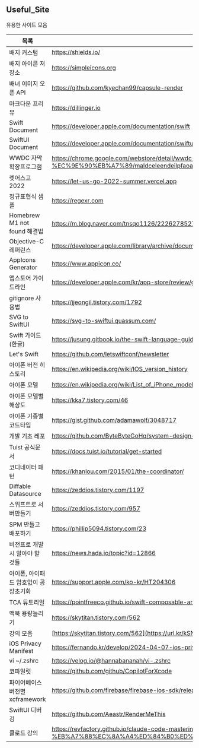 ## Useful_Site

유용한 사이트 모음

| 목록 | URL |
| ------ | ------ |
| 배지 커스텀 | https://shields.io/ |
| 배지 아이콘 저장소 | https://simpleicons.org |
| 배너 이미지 오픈 API | https://github.com/kyechan99/capsule-render |
| 마크다운 프리뷰 | https://dillinger.io |
| Swift Document | https://developer.apple.com/documentation/swift |
| SwiftUI Document | https://developer.apple.com/documentation/swiftui |
| WWDC 자막 확장프로그램 | https://chrome.google.com/webstore/detail/wwdc-%ED%95%9C%EA%B8%80-%EC%9E%90%EB%A7%89/maldceleendeilpfaoafibpahoopnnof?hl=ko |
| 렛어스고 2022| https://let-us-go-2022-summer.vercel.app |
| 정규표현식 샘플 | https://regexr.com |
| Homebrew M1 not found 해결법 | https://m.blog.naver.com/tnsqo1126/222627852760 |
| Objective-C 레퍼런스 | https://developer.apple.com/library/archive/documentation/Cocoa/Conceptual/ProgrammingWithObjectiveC/Introduction/Introduction.html |
| AppIcons Generator | https://www.appicon.co/ |
| 앱스토어 가이드라인 | https://developer.apple.com/kr/app-store/review/guidelines/ |
| gitignore 사용법 | https://jjeongil.tistory.com/1792 |
| SVG to SwiftUI | https://svg-to-swiftui.quassum.com/ |
| Swift 가이드 (한글) | https://jusung.gitbook.io/the-swift-language-guide/language-guide/22-generics |
| Let's Swift | https://github.com/letswiftconf/newsletter |
| 아이폰 버전 히스토리 | https://en.wikipedia.org/wiki/IOS_version_history |
| 아이폰 모델 | https://en.wikipedia.org/wiki/List_of_iPhone_models |
| 아이폰 모델별 해상도 | https://kka7.tistory.com/46 |
| 아이폰 기종별 코드타입 | https://gist.github.com/adamawolf/3048717 |
| 개발 기초 레포 | https://github.com/ByteByteGoHq/system-design-101 |
| Tuist 공식문서 | https://docs.tuist.io/tutorial/get-started |
| 코디네이터 패턴 | https://khanlou.com/2015/01/the-coordinator/ |
| Diffable Datasource | https://zeddios.tistory.com/1197 |
| 스위프트로 서버만들기 | https://zeddios.tistory.com/957 |
| SPM 만들고 배포하기 | https://phillip5094.tistory.com/23 |
| 비전프로 개발시 알아야 할 것들 | https://news.hada.io/topic?id=12866 |
| 아이폰, 아이패드 암호없이 공장초기화 | https://support.apple.com/ko-kr/HT204306 |
| TCA 튜토리얼 | https://pointfreeco.github.io/swift-composable-architecture/main/tutorials/composablearchitecture/01-01-yourfirstfeature/ |
| 맥북 용량늘리기 | https://skytitan.tistory.com/562 |
| 강의 모음 | [https://skytitan.tistory.com/562](https://url.kr/kSNLa5 ) |
| iOS Privacy Manifest | https://fernando.kr/develop/2024-04-07-ios-privacy-manifest-scanner/ |
| vi ~/.zshrc | https://velog.io/@hannabananah/vi-.zshrc |
| 코파일럿 | https://github.com/github/CopilotForXcode |
| 파이어베이스 버전별 xcframework | https://github.com/firebase/firebase-ios-sdk/releases/tag/10.10.0 |
| SwiftUI 디버깅 | https://github.com/Aeastr/RenderMeThis |
| 클로드 강의 | https://revfactory.github.io/claude-code-mastering/#claude-code-%EB%A7%88%EC%8A%A4%ED%84%B0%ED%95%98%EA%B8%B0 |


